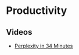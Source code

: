 # Productivity

## Videos

- [Perplexity in 34 Minutes](https://www.youtube.com/watch?v=Z5EjbBPri-c)
